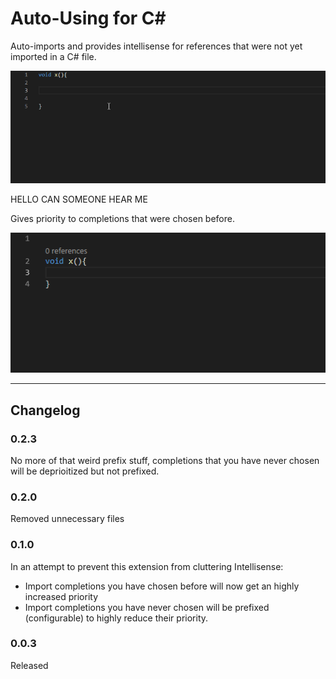 # Auto-Using for C#
Auto-imports and provides intellisense for references that were not yet imported in a C# file. 

![Sample](demo.gif)
  
  
  
  
  
  
  HELLO CAN SOMEONE HEAR ME
  
  
  
  
   
  
   
  
  
  
  
  
Gives priority to completions that were chosen before.

![Memory](memory.gif)



----


## Changelog

### 0.2.3 
No more of that weird prefix stuff, completions that you have never chosen will be deprioitized but not prefixed. 

### 0.2.0
Removed unnecessary files

### 0.1.0
In an attempt to prevent this extension from cluttering Intellisense:
- Import completions you have chosen before will now get an highly increased priority
- Import completions you have never chosen will be prefixed (configurable) to highly reduce their priority.

### 0.0.3
Released
